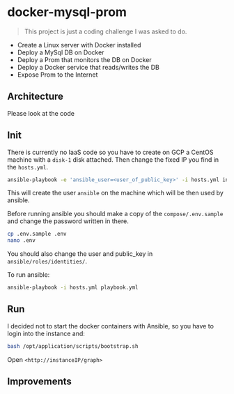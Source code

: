 # docker-mysql-prom

> This project is just a coding challenge I was asked to do.

- Create a Linux server with Docker installed
- Deploy a MySql DB on Docker
- Deploy a Prom that monitors the DB on Docker
- Deploy a Docker service that reads/writes the DB
- Expose Prom to the Internet

## Architecture

Please look at the code

## Init

There is currently no IaaS code so you have to create on GCP a CentOS machine with a `disk-1` disk attached. Then change the fixed IP you find in the `hosts.yml`.

```sh
ansible-playbook -e 'ansible_user=<user_of_public_key>' -i hosts.yml init.yml
```

This will create the user `ansible` on the machine which will be then used by ansible.

Before running ansible you should make a copy of the `compose/.env.sample` and change the password written in there.

```sh
cp .env.sample .env
nano .env
```

You should also change the user and public_key in `ansible/roles/identities/`.

To run ansible:

```sh
ansible-playbook -i hosts.yml playbook.yml
```

## Run

I decided not to start the docker containers with Ansible, so you have to login into the instance and:

```sh
bash /opt/application/scripts/bootstrap.sh
```

Open `<http://instanceIP/graph>`

## Improvements
